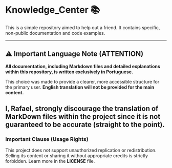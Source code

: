 # Knowledge_Center 📚

This is a simple repository aimed to help out a friend. 
It contains specific, non-public documentation and code examples.

---

## ⚠️ Important Language Note (ATTENTION)

**All documentation, including Markdown files and detailed explanations within this repository, is written exclusively in Portuguese.**

This choice was made to provide a clearer, more accessible structure for the primary user. **English translation will not be provided for the main content.**

I, Rafael, strongly discourage the translation of MarkDown files within the project since it is not guaranteed to be accurate (straight to the point).
---

### Important Clause (Usage Rights)

This project does not support unauthorized replication or redistribution. Selling its content or sharing it without appropriate credits is strictly forbidden. Learn more in the **LICENSE** file.
